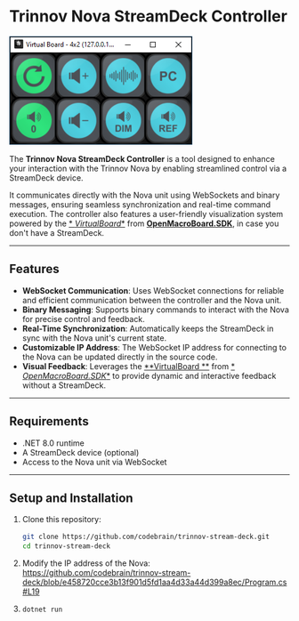 # Trinnov Nova StreamDeck Controller

![Trinnov Nova StreamDeck Controller](docs/controller.png)

The **Trinnov Nova StreamDeck Controller** is a tool designed to enhance your interaction with the Trinnov Nova by
enabling streamlined control via a StreamDeck device.

It communicates directly with the Nova unit using WebSockets and binary messages, ensuring seamless synchronization and
real-time command execution. The controller also features a user-friendly visualization system powered by the [*
*VirtualBoard**](https://github.com/OpenMacroBoard/OpenMacroBoard.SDK/tree/master/src/OpenMacroBoard.VirtualBoard)
from [**OpenMacroBoard.SDK**](https://github.com/OpenMacroBoard/OpenMacroBoard.SDK), in case you don't have a
StreamDeck.

---

## Features

- **WebSocket Communication**: Uses WebSocket connections for reliable and efficient communication between the
  controller and the Nova unit.
- **Binary Messaging**: Supports binary commands to interact with the Nova for precise control and feedback.
- **Real-Time Synchronization**: Automatically keeps the StreamDeck in sync with the Nova unit's current state.
- **Customizable IP Address**: The WebSocket IP address for connecting to the Nova can be updated directly in the source
  code.
- **Visual Feedback**: Leverages the [**VirtualBoard
  **](https://github.com/OpenMacroBoard/OpenMacroBoard.SDK/tree/master/src/OpenMacroBoard.VirtualBoard) from [*
  *OpenMacroBoard.SDK**](https://github.com/OpenMacroBoard/OpenMacroBoard.SDK) to provide dynamic and interactive
  feedback without a StreamDeck.

---

## Requirements

- .NET 8.0 runtime
- A StreamDeck device (optional)
- Access to the Nova unit via WebSocket

---

## Setup and Installation

1. Clone this repository:
   ```bash
   git clone https://github.com/codebrain/trinnov-stream-deck.git
   cd trinnov-stream-deck

2. Modify the IP address of the
   Nova: https://github.com/codebrain/trinnov-stream-deck/blob/e458720cce3b13f901d5fd1aa4d33a44d399a8ec/Program.cs#L19

3. `dotnet run`
